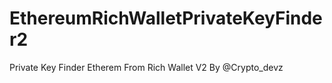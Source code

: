 # EthereumRichWalletPrivateKeyFinder2
Private Key Finder Etherem From Rich Wallet V2  By @Crypto_devz
